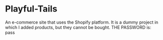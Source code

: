 # Playful-Tails
An e-commerce site that uses the Shopify platform.
It is a dummy project in which I added products, but they cannot be bought.
THE PASSWORD is: pass
